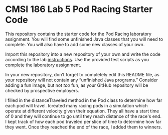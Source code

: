 # CMSI 186 Lab 5 Pod Racing Starter Code

This repository contains the starter code for the Pod Racing laboratory assignment. You will find some unfinished Java classes that you will need to complete. You will also have to add some new classes of your own.

Import this repository into a new repository of your own and write the code according to the lab [instructions](https://cs.lmu.edu/~ray/classes/plab/lab/5/). Use the provided test scripts as you complete the laboratory assignment.

In your new repository, don’t forget to completely edit this README file, as _your_ repository will not contain any “unfinished Java programs.” Consider adding a fun image, but not _too_ fun, as your GitHub repository will be checked by prospective employers.



I filled in the distanceTraveled method in the Pod class to determine how far each pod will travel. Icreated many racing pods in a simulation which operate at different velocity given their equation. They all have a start time of 0 and they will continue to go until they reach distance of the race's end. I kept track of how each pod traveled per slice of time to determine how far they went. Once they reached the end of the race, I added them to winners. 
